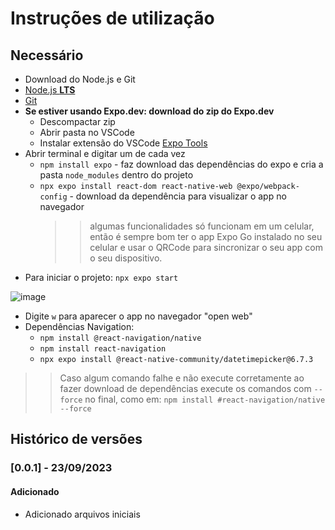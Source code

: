 # Instruções de utilização

## Necessário

<!--
## Instalação do App

```bash
git clone <url>

```
```bash
cd pmv-ads-2023-2-e3-proj-mov-t3-time2-app
```

```bash
cd src
```

```bash
npx expo install react-dom react-native-web @expo/webpack-config
```

```bash
npx expo start
```
-->
- Download do Node.js e Git
- [Node.js **LTS**](https://nodejs.org/)
- [Git](https://git-scm.com/)
- **Se estiver usando Expo.dev: download do zip do Expo.dev**
  - Descompactar zip
  - Abrir pasta no VSCode
  - Instalar extensão do VSCode [Expo Tools](https://marketplace.visualstudio.com/items?itemName=expo.vscode-expo-tools)
- Abrir terminal e digitar um de cada vez
  - `npm install expo` - faz download das dependências do expo e cria a pasta `node_modules` dentro do projeto
  - `npx expo install react-dom react-native-web @expo/webpack-config` - download da dependência para visualizar o app no navegador
    >> algumas funcionalidades só funcionam em um celular, então é sempre bom ter o app Expo Go instalado no seu celular e usar o QRCode para sincronizar o seu app com o seu dispositivo.
- Para iniciar o projeto: `npx expo start`
  
![image](https://github.com/ICEI-PUC-Minas-PMV-ADS/pmv-ads-2023-2-e3-proj-mov-t3-time2-app/assets/70844369/d499c1a9-26bb-4683-9315-d202fcd3a335)

- Digite `w` para aparecer o app no navegador "open web"
- Dependências Navigation:
  - `npm install @react-navigation/native`
  - `npm install react-navigation`
  - `npx expo install @react-native-community/datetimepicker@6.7.3`
>>Caso algum comando falhe e não execute corretamente ao fazer download de dependências execute os comandos com `--force` no final, como em:
>>`npm install #react-navigation/native --force`

## Histórico de versões

### [0.0.1] - 23/09/2023
#### Adicionado
- Adicionado arquivos iniciais
